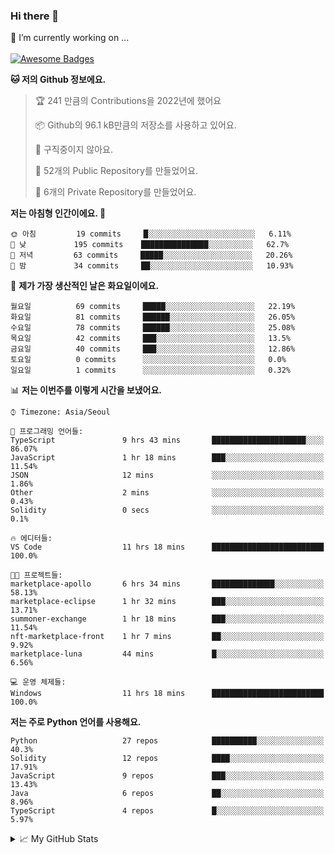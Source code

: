 ### Hi there 👋 
🔭 I’m currently working on ... </br></br>
[![Awesome Badges](https://img.shields.io/badge/Introduce-EN-green.svg)](https://github.com/tlatkdgus1/tlatkdgus1/blob/main/README.md.en)

<!--START_SECTION:waka-->
**🐱 저의 Github 정보에요.** 

> 🏆 241 만큼의 Contributions을 2022년에 했어요
 > 
> 📦 Github의 96.1 kB만큼의 저장소를 사용하고 있어요. 
 > 
> 🚫 구직중이지 않아요.
 > 
> 📜 52개의 Public Repository를 만들었어요. 
 > 
> 🔑 6개의 Private Repository를 만들었어요.  

**저는 아침형 인간이에요. 🐤** 

```text
🌞 아침         19 commits     █░░░░░░░░░░░░░░░░░░░░░░░░   6.11% 
🌆 낮　         195 commits    ███████████████░░░░░░░░░░   62.7% 
🌃 저녁         63 commits     █████░░░░░░░░░░░░░░░░░░░░   20.26% 
🌙 밤　         34 commits     ██░░░░░░░░░░░░░░░░░░░░░░░   10.93%

```
📅 **제가 가장 생산적인 날은 화요일이에요.** 

```text
월요일          69 commits     █████░░░░░░░░░░░░░░░░░░░░   22.19% 
화요일          81 commits     ██████░░░░░░░░░░░░░░░░░░░   26.05% 
수요일          78 commits     ██████░░░░░░░░░░░░░░░░░░░   25.08% 
목요일          42 commits     ███░░░░░░░░░░░░░░░░░░░░░░   13.5% 
금요일          40 commits     ███░░░░░░░░░░░░░░░░░░░░░░   12.86% 
토요일          0 commits      ░░░░░░░░░░░░░░░░░░░░░░░░░   0.0% 
일요일          1 commits      ░░░░░░░░░░░░░░░░░░░░░░░░░   0.32%

```


📊 **저는 이번주를 이렇게 시간을 보냈어요.** 

```text
⌚︎ Timezone: Asia/Seoul

💬 프로그래밍 언어들: 
TypeScript               9 hrs 43 mins       █████████████████████░░░░   86.07% 
JavaScript               1 hr 18 mins        ███░░░░░░░░░░░░░░░░░░░░░░   11.54% 
JSON                     12 mins             ░░░░░░░░░░░░░░░░░░░░░░░░░   1.86% 
Other                    2 mins              ░░░░░░░░░░░░░░░░░░░░░░░░░   0.43% 
Solidity                 0 secs              ░░░░░░░░░░░░░░░░░░░░░░░░░   0.1%

🔥 에디터들: 
VS Code                  11 hrs 18 mins      █████████████████████████   100.0%

🐱‍💻 프로젝트들: 
marketplace-apollo       6 hrs 34 mins       ██████████████░░░░░░░░░░░   58.13% 
marketplace-eclipse      1 hr 32 mins        ███░░░░░░░░░░░░░░░░░░░░░░   13.71% 
summoner-exchange        1 hr 18 mins        ███░░░░░░░░░░░░░░░░░░░░░░   11.54% 
nft-marketplace-front    1 hr 7 mins         ██░░░░░░░░░░░░░░░░░░░░░░░   9.92% 
marketplace-luna         44 mins             █░░░░░░░░░░░░░░░░░░░░░░░░   6.56%

💻 운영 체제들: 
Windows                  11 hrs 18 mins      █████████████████████████   100.0%

```

**저는 주로 Python 언어를 사용해요.** 

```text
Python                   27 repos            ██████████░░░░░░░░░░░░░░░   40.3% 
Solidity                 12 repos            ████░░░░░░░░░░░░░░░░░░░░░   17.91% 
JavaScript               9 repos             ███░░░░░░░░░░░░░░░░░░░░░░   13.43% 
Java                     6 repos             ██░░░░░░░░░░░░░░░░░░░░░░░   8.96% 
TypeScript               4 repos             █░░░░░░░░░░░░░░░░░░░░░░░░   5.97%

```



<!--END_SECTION:waka-->

<details>
<summary>📈 My GitHub Stats</summary>
<p align="center"> <img src="https://github-readme-stats.vercel.app/api?username=tlatkdgus1&show_icons=true" alt="tlatkdgus1" />
</details>
